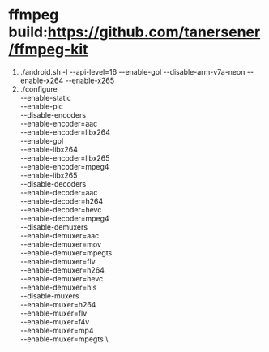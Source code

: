 # ffmpeg build:https://github.com/tanersener/ffmpeg-kit
1. ./android.sh -l --api-level=16 --enable-gpl --disable-arm-v7a-neon --enable-x264 --enable-x265
2. ./configure \
   --enable-static \
   --enable-pic \
   --disable-encoders \
   --enable-encoder=aac \
   --enable-encoder=libx264 \
   --enable-gpl \
   --enable-libx264 \
   --enable-encoder=libx265 \
   --enable-encoder=mpeg4 \
   --enable-libx265 \
   --disable-decoders \
   --enable-decoder=aac \
   --enable-decoder=h264 \
   --enable-decoder=hevc \
   --enable-decoder=mpeg4 \
   --disable-demuxers \
   --enable-demuxer=aac \
   --enable-demuxer=mov \
   --enable-demuxer=mpegts \
   --enable-demuxer=flv \
   --enable-demuxer=h264 \
   --enable-demuxer=hevc \
   --enable-demuxer=hls \
   --disable-muxers \
   --enable-muxer=h264 \
   --enable-muxer=flv \
   --enable-muxer=f4v \
   --enable-muxer=mp4 \
   --enable-muxer=mpegts \